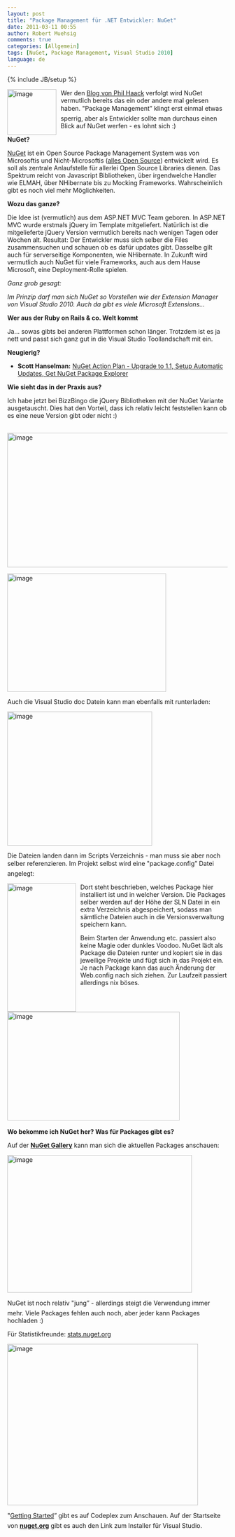 ```yaml
---
layout: post
title: "Package Management für .NET Entwickler: NuGet"
date: 2011-03-11 00:55
author: Robert Muehsig
comments: true
categories: [Allgemein]
tags: [NuGet, Package Management, Visual Studio 2010]
language: de
---
```

{% include JB/setup %}
<p><a href="{{BASE_PATH}}/assets/wp-images-de/image1205.png"><img style="border-bottom: 0px; border-left: 0px; margin: 0px 10px 0px 0px; display: inline; border-top: 0px; border-right: 0px" title="image" border="0" alt="image" align="left" src="{{BASE_PATH}}/assets/wp-images-de/image_thumb385.png" width="112" height="104" /></a> </p>  <p>Wer den <a href="http://haacked.com/">Blog von Phil Haack</a> verfolgt wird NuGet vermutlich bereits das ein oder andere mal gelesen haben. "Package Management” klingt erst einmal etwas sperrig, aber als Entwickler sollte man durchaus einen Blick auf NuGet werfen - es lohnt sich :)</p>  <p><strong>NuGet?</strong></p>  <p><a href="http://nuget.codeplex.com/wikipage?title=Getting%20Started">NuGet</a> ist ein Open Source Package Management System was von Microsoftis und Nicht-Microsoftis (<a href="http://nuget.codeplex.com/wikipage?title=Getting%20Started">alles Open Source</a>) entwickelt wird. Es soll als zentrale Anlaufstelle für allerlei Open Source Libraries dienen. Das Spektrum reicht von Javascript Bibliotheken, über irgendwelche Handler wie ELMAH, über NHibernate bis zu Mocking Frameworks. Wahrscheinlich gibt es noch viel mehr Möglichkeiten. </p>  <p><strong>Wozu das ganze?</strong></p>  <p>Die Idee ist (vermutlich) aus dem ASP.NET MVC Team geboren. In ASP.NET MVC wurde erstmals jQuery im Template mitgeliefert. Natürlich ist die mitgelieferte jQuery Version vermutlich bereits nach wenigen Tagen oder Wochen alt. Resultat: Der Entwickler muss sich selber die Files zusammensuchen und schauen ob es dafür updates gibt. Dasselbe gilt auch für serverseitige Komponenten, wie NHibernate. In Zukunft wird vermutlich auch NuGet für viele Frameworks, auch aus dem Hause Microsoft, eine Deployment-Rolle spielen.</p>  <p><em>Ganz grob gesagt:</em></p>  <p><em>Im Prinzip darf man sich NuGet so Vorstellen wie der Extension Manager von Visual Studio 2010. Auch da gibt es viele Microsoft Extensions... </em></p>  <p><strong>Wer aus der Ruby on Rails &amp; co. Welt kommt</strong></p>  <p> Ja... sowas gibts bei anderen Plattformen schon länger. Trotzdem ist es ja nett und passt sich ganz gut in die Visual Studio Toollandschaft mit ein.</p>  <p><strong>Neugierig?</strong></p>  <ul>   <li>     <p><strong>Scott Hanselman:</strong> <a href="http://www.hanselman.com/blog/NuGetActionPlanUpgradeTo11SetupAutomaticUpdatesGetNuGetPackageExplorer.aspx">NuGet Action Plan - Upgrade to 1.1, Setup Automatic Updates, Get NuGet Package Explorer</a></p>   </li> </ul>  <p><strong>Wie sieht das in der Praxis aus?</strong></p>  <p>Ich habe jetzt bei BizzBingo die jQuery Bibliotheken mit der NuGet Variante ausgetauscht. Dies hat den Vorteil, dass ich relativ leicht feststellen kann ob es eine neue Version gibt oder nicht :)</p>  <p>&#160;<a href="{{BASE_PATH}}/assets/wp-images-de/image1206.png"><img style="border-bottom: 0px; border-left: 0px; display: inline; border-top: 0px; border-right: 0px" title="image" border="0" alt="image" src="{{BASE_PATH}}/assets/wp-images-de/image_thumb386.png" width="550" height="307" /></a></p>  <p><a href="{{BASE_PATH}}/assets/wp-images-de/image1207.png"><img style="border-bottom: 0px; border-left: 0px; display: inline; border-top: 0px; border-right: 0px" title="image" border="0" alt="image" src="{{BASE_PATH}}/assets/wp-images-de/image_thumb387.png" width="363" height="270" /></a> </p>  <p>Auch die Visual Studio doc Datein kann man ebenfalls mit runterladen:</p>  <p><a href="{{BASE_PATH}}/assets/wp-images-de/image1208.png"><img style="border-bottom: 0px; border-left: 0px; display: inline; border-top: 0px; border-right: 0px" title="image" border="0" alt="image" src="{{BASE_PATH}}/assets/wp-images-de/image_thumb388.png" width="331" height="306" /></a> </p>  <p>Die Dateien landen dann im Scripts Verzeichnis - man muss sie aber noch selber referenzieren. Im Projekt selbst wird eine "package.config” Datei angelegt:</p>  <p><a href="{{BASE_PATH}}/assets/wp-images-de/image1209.png"><img style="border-bottom: 0px; border-left: 0px; margin: 0px 10px 0px 0px; display: inline; border-top: 0px; border-right: 0px" title="image" border="0" alt="image" align="left" src="{{BASE_PATH}}/assets/wp-images-de/image_thumb389.png" width="157" height="293" /></a> </p>  <p></p>  <p></p>  <p></p>  <p></p>  <p>Dort steht beschrieben, welches Package hier installiert ist und in welcher Version. Die Packages selber werden auf der Höhe der SLN Datei in ein extra Verzeichnis abgespeichert, sodass man sämtliche Dateien auch in die Versionsverwaltung speichern kann. </p>  <p>Beim Starten der Anwendung etc. passiert also keine Magie oder dunkles Voodoo. NuGet lädt als Package die Dateien runter und kopiert sie in das jeweilige Projekte und fügt sich in das Projekt ein. Je nach Package kann das auch Änderung der Web.config nach sich ziehen. Zur Laufzeit passiert allerdings nix böses.</p>  <p>&#160;</p>  <p><a href="{{BASE_PATH}}/assets/wp-images-de/image1210.png"><img style="border-bottom: 0px; border-left: 0px; display: inline; border-top: 0px; border-right: 0px" title="image" border="0" alt="image" src="{{BASE_PATH}}/assets/wp-images-de/image_thumb390.png" width="394" height="248" /></a>&#160;</p>  <p><strong>Wo bekomme ich NuGet her? Was für Packages gibt es?</strong></p>  <p>Auf der <a href="http://nuget.org/List/Packages"><strong>NuGet Gallery</strong></a> kann man sich die aktuellen Packages anschauen:</p>  <p><a href="{{BASE_PATH}}/assets/wp-images-de/image1211.png"><img style="border-bottom: 0px; border-left: 0px; display: inline; border-top: 0px; border-right: 0px" title="image" border="0" alt="image" src="{{BASE_PATH}}/assets/wp-images-de/image_thumb391.png" width="422" height="314" /></a> </p>  <p>NuGet ist noch relativ "jung” - allerdings steigt die Verwendung immer mehr. Viele Packages fehlen auch noch, aber jeder kann Packages hochladen :)</p>  <p>Für Statistikfreunde: <a href="http://stats.nuget.org/">stats.nuget.org</a></p>  <p><a href="{{BASE_PATH}}/assets/wp-images-de/image1212.png"><img style="border-bottom: 0px; border-left: 0px; display: inline; border-top: 0px; border-right: 0px" title="image" border="0" alt="image" src="{{BASE_PATH}}/assets/wp-images-de/image_thumb392.png" width="436" height="368" /></a> </p>  <p>"<a href="http://nuget.codeplex.com/wikipage?title=Getting%20Started">Getting Started</a>” gibt es auf Codeplex zum Anschauen. Auf der Startseite von <a href="http://nuget.org"><strong>nuget.org</strong></a> gibt es auch den Link zum Installer für Visual Studio.</p>
